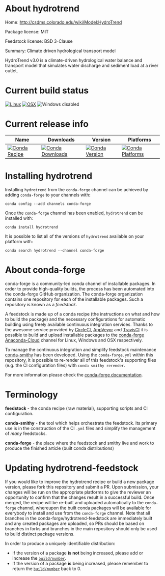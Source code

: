 About hydrotrend
================

Home: http://csdms.colorado.edu/wiki/Model:HydroTrend

Package license: MIT

Feedstock license: BSD 3-Clause

Summary: Climate driven hydrological transport model

HydroTrend v3.0 is a climate-driven hydrological water balance and transport model that simulates water discharge and sediment load at a river outlet.

Current build status
====================

[![Linux](https://img.shields.io/circleci/project/github/conda-forge/hydrotrend-feedstock/master.svg?label=Linux)](https://circleci.com/gh/conda-forge/hydrotrend-feedstock)
[![OSX](https://img.shields.io/travis/conda-forge/hydrotrend-feedstock/master.svg?label=macOS)](https://travis-ci.org/conda-forge/hydrotrend-feedstock)
![Windows disabled](https://img.shields.io/badge/Windows-disabled-lightgrey.svg)

Current release info
====================

| Name | Downloads | Version | Platforms |
| --- | --- | --- | --- |
| [![Conda Recipe](https://img.shields.io/badge/recipe-hydrotrend-green.svg)](https://anaconda.org/conda-forge/hydrotrend) | [![Conda Downloads](https://img.shields.io/conda/dn/conda-forge/hydrotrend.svg)](https://anaconda.org/conda-forge/hydrotrend) | [![Conda Version](https://img.shields.io/conda/vn/conda-forge/hydrotrend.svg)](https://anaconda.org/conda-forge/hydrotrend) | [![Conda Platforms](https://img.shields.io/conda/pn/conda-forge/hydrotrend.svg)](https://anaconda.org/conda-forge/hydrotrend) |

Installing hydrotrend
=====================

Installing `hydrotrend` from the `conda-forge` channel can be achieved by adding `conda-forge` to your channels with:

```
conda config --add channels conda-forge
```

Once the `conda-forge` channel has been enabled, `hydrotrend` can be installed with:

```
conda install hydrotrend
```

It is possible to list all of the versions of `hydrotrend` available on your platform with:

```
conda search hydrotrend --channel conda-forge
```


About conda-forge
=================

conda-forge is a community-led conda channel of installable packages.
In order to provide high-quality builds, the process has been automated into the
conda-forge GitHub organization. The conda-forge organization contains one repository
for each of the installable packages. Such a repository is known as a *feedstock*.

A feedstock is made up of a conda recipe (the instructions on what and how to build
the package) and the necessary configurations for automatic building using freely
available continuous integration services. Thanks to the awesome service provided by
[CircleCI](https://circleci.com/), [AppVeyor](https://www.appveyor.com/)
and [TravisCI](https://travis-ci.org/) it is possible to build and upload installable
packages to the [conda-forge](https://anaconda.org/conda-forge)
[Anaconda-Cloud](https://anaconda.org/) channel for Linux, Windows and OSX respectively.

To manage the continuous integration and simplify feedstock maintenance
[conda-smithy](https://github.com/conda-forge/conda-smithy) has been developed.
Using the ``conda-forge.yml`` within this repository, it is possible to re-render all of
this feedstock's supporting files (e.g. the CI configuration files) with ``conda smithy rerender``.

For more information please check the [conda-forge documentation](https://conda-forge.org/docs/).

Terminology
===========

**feedstock** - the conda recipe (raw material), supporting scripts and CI configuration.

**conda-smithy** - the tool which helps orchestrate the feedstock.
                   Its primary use is in the construction of the CI ``.yml`` files
                   and simplify the management of *many* feedstocks.

**conda-forge** - the place where the feedstock and smithy live and work to
                  produce the finished article (built conda distributions)


Updating hydrotrend-feedstock
=============================

If you would like to improve the hydrotrend recipe or build a new
package version, please fork this repository and submit a PR. Upon submission,
your changes will be run on the appropriate platforms to give the reviewer an
opportunity to confirm that the changes result in a successful build. Once
merged, the recipe will be re-built and uploaded automatically to the
`conda-forge` channel, whereupon the built conda packages will be available for
everybody to install and use from the `conda-forge` channel.
Note that all branches in the conda-forge/hydrotrend-feedstock are
immediately built and any created packages are uploaded, so PRs should be based
on branches in forks and branches in the main repository should only be used to
build distinct package versions.

In order to produce a uniquely identifiable distribution:
 * If the version of a package **is not** being increased, please add or increase
   the [``build/number``](https://conda.io/docs/user-guide/tasks/build-packages/define-metadata.html#build-number-and-string).
 * If the version of a package **is** being increased, please remember to return
   the [``build/number``](https://conda.io/docs/user-guide/tasks/build-packages/define-metadata.html#build-number-and-string)
   back to 0.
